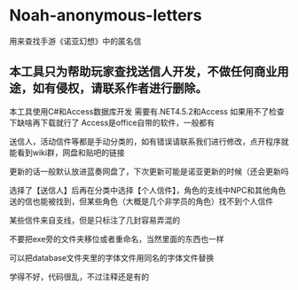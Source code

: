 # Noah-anonymous-letters
用来查找手游《诺亚幻想》中的匿名信

本工具只为帮助玩家查找送信人开发，不做任何商业用途，如有侵权，请联系作者进行删除。
---------------------------------------
本工具使用C#和Access数据库开发
需要有.NET4.5.2和Access
如果用不了检查下缺啥再下载就行了
Access是office自带的软件，一般都有

送信人，活动信件等都是手动分类的，如有错误请联系我们进行修改，点开程序就能看到wiki群，网盘和贴吧的链接

更新的话一般默认放进蓝奏网盘了，下次更新可能是诺亚更新的时候（还会更新吗

选择了【送信人】后再在分类中选择【个人信件】，角色的支线中NPC和其他角色送的信也能被找到，但某些角色（大概是几个非学员的角色）找不到个人信件

某些信件来自支线，但是只标注了几封容易弄混的

不要把exe旁的文件夹移位或者重命名，当然里面的东西也一样

可以把database文件夹里的字体文件用同名的字体文件替换

学得不好，代码很乱，不过注释还是有的
